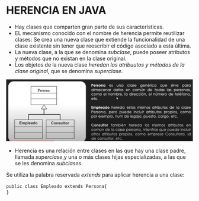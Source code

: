 # HERENCIA EN JAVA
- Hay clases que comparten gran parte de sus características.
- EL mecanismo conocido con el nombre de herencia permite reutilizar clases: Se crea una nueva clase que extiende la
funcionalidad de una clase existente sin tener que reescribir el código asociado a esta última.
- La nueva clase, a la que se denomina *subclase*, puede poseer atributos y métodos que no existan en la clase original.
- Los objetos de la nueva clase *heredan los atribuutos y métodos de la clase original*,
que se denomina *superclase*.

![herencia.PNG](..%2Fimgs%2Fherencia.PNG)

- Herencia es una relación entre clases en las que hay una clase padre, llamada _superclase_,y
una o más clases hijas especializadas, a las que se les denomina _subclases_.

Se utiliza la palabra reservada _extends_ para aplicar herencia a una clase:
    
    public class Empleado extends Persona{
    }